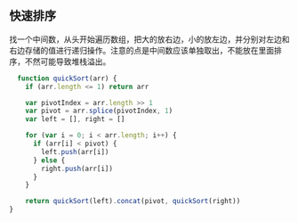 ## 快速排序

找一个中间数，从头开始遍历数组，把大的放右边，小的放左边，并分别对左边和右边存储的值进行递归操作。注意的点是中间数应该单独取出，不能放在里面排序，不然可能导致堆栈溢出。

```js
  function quickSort(arr) {
    if (arr.length <= 1) return arr

    var pivotIndex = arr.length >> 1
    var pivot = arr.splice(pivotIndex, 1)
    var left = [], right = []

    for (var i = 0; i < arr.length; i++) {
      if (arr[i] < pivot) {
        left.push(arr[i])
      } else {
        right.push(arr[i])
      }
    }

    return quickSort(left).concat(pivot, quickSort(right))
}
```